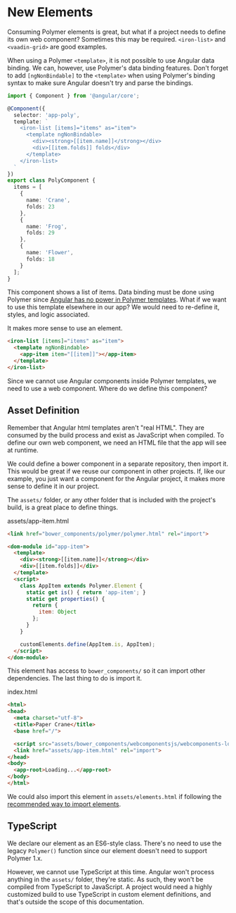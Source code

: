 # New Elements

Consuming Polymer elements is great, but what if a project needs to define its own web component? Sometimes this may be required. `<iron-list>` and `<vaadin-grid>` are good examples.

When using a Polymer `<template>`, it is not possible to use Angular data binding. We can, however, use Polymer's data binding features. Don't forget to add `[ngNonBindable]` to the `<template>` when using Polymer's binding syntax to make sure Angular doesn't try and parse the bindings.

```ts
import { Component } from '@angular/core';

@Component({
  selector: 'app-poly',
  template: `
    <iron-list [items]="items" as="item">
      <template ngNonBindable>
        <div><strong>[[item.name]]</strong></div>
        <div>[[item.folds]] folds</div>
      </template>
    </iron-list>
  `
})
export class PolyComponent {
  items = [
    {
      name: 'Crane',
      folds: 23
    },
    {
      name: 'Frog',
      folds: 29
    },
    {
      name: 'Flower',
      folds: 18
    }
  ];
}
```

This component shows a list of items. Data binding must be done using Polymer since [Angular has no power in Polymer templates](polymer-templates.md). What if we want to use this template elsewhere in our app? We would need to re-define it, styles, and logic associated.

It makes more sense to use an element.

```html
<iron-list [items]="items" as="item">
  <template ngNonBindable>
    <app-item item="[[item]]"></app-item>
  </template>
</iron-list>
```

Since we cannot use Angular components inside Polymer templates, we need to use a web component. Where do we define this component?

## Asset Definition

Remember that Angular html templates aren't "real HTML". They are consumed by the build process and exist as JavaScript when compiled. To define our own web component, we need an HTML file that the app will see at runtime.

We could define a bower component in a separate repository, then import it. This would be great if we reuse our component in other projects. If, like our example, you just want a component for the Angular project, it makes more sense to define it in our project.

The `assets/` folder, or any other folder that is included with the project's build, is a great place to define things.

assets/app-item.html
```html
<link href="bower_components/polymer/polymer.html" rel="import">

<dom-module id="app-item">
  <template>
    <div><strong>[[item.name]]</strong></div>
    <div>[[item.folds]]</div>
  </template>
  <script>
    class AppItem extends Polymer.Element {
      static get is() { return 'app-item'; }
      static get properties() {
        return {
          item: Object
        };
      }
    }

    customElements.define(AppItem.is, AppItem);
  </script>
</dom-module>
```

This element has access to `bower_components/` so it can import other dependencies. The last thing to do is import it.

index.html
```html
<html>
<head>
  <meta charset="utf-8">
  <title>Paper Crane</title>
  <base href="/">

  <script src="assets/bower_components/webcomponentsjs/webcomponents-loader.js"></script>
  <link href="assets/app-item.html" rel="import">
</head>
<body>
  <app-root>Loading...</app-root>
</body>
</html>
```

We could also import this element in `assets/elements.html` if following the [recommended way to import elements](importing-elements.md).

## TypeScript

We declare our element as an ES6-style class. There's no need to use the legacy `Polymer()` function since our element doesn't need to support Polymer 1.x.

However, we cannot use TypeScript at this time. Angular won't process anything in the `assets/` folder, they're static. As such, they won't be compiled from TypeScript to JavaScript. A project would need a highly customized build to use TypeScript in custom element definitions, and that's outside the scope of this documentation.

